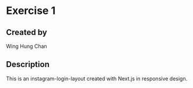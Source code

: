 # Exercise 1
## Created by 
Wing Hung Chan
## Description
This is an instagram-login-layout created with Next.js in responsive design.